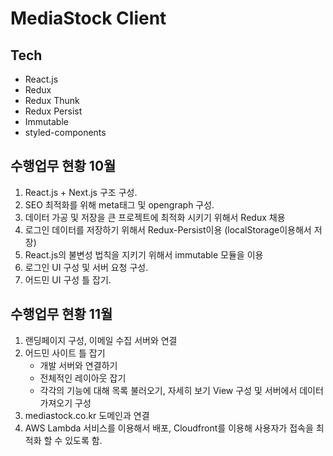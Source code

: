 # MediaStock Client

## Tech

-   React.js
-   Redux
-   Redux Thunk
-   Redux Persist
-   Immutable
-   styled-components

## 수행업무 현황 10월

1. React.js + Next.js 구조 구성.
2. SEO 최적화를 위해 meta태그 및 opengraph 구성.
3. 데이터 가공 및 저장을 큰 프로젝트에 최적화 시키기 위해서 Redux 채용
4. 로그인 데이터를 저장하기 위해서 Redux-Persist이용 (localStorage이용해서 저장)
5. React.js의 불변성 법칙을 지키기 위해서 immutable 모듈을 이용
6. 로그인 UI 구성 및 서버 요청 구성.
7. 어드민 UI 구성 틀 잡기.

## 수행업무 현황 11월

1. 랜딩페이지 구성, 이메일 수집 서버와 연결
2. 어드민 사이트 틀 잡기
    - 개발 서버와 연결하기
    - 전체적인 레이아웃 잡기
    - 각각의 기능에 대해 목록 불러오기, 자세히 보기 View 구성 및 서버에서 데이터 가져오기 구성
3. mediastock.co.kr 도메인과 연결
4. AWS Lambda 서비스를 이용해서 배포, Cloudfront를 이용해 사용자가 접속을 최적화 할 수 있도록 함.
